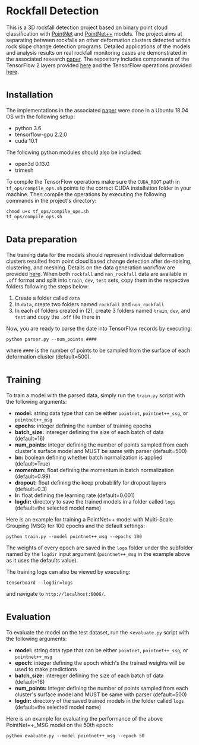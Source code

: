 # Rockfall Detection
This is a 3D rockfall detection project based on binary point cloud classification with [PointNet](https://arxiv.org/abs/1612.00593) and [PointNet++](https://arxiv.org/abs/1612.00593) models. The project aims at separating between rockfalls an other deformation clusters detected within rock slope change detection programs. Detailed applications of the models and analysis results on real rockfall monitoring cases are demonstrated in the associated research [paper](https://www.sciencedirect.com/science/article/pii/S0013795222003210).
The repository includes components of the TensorFlow 2 layers provided [here](https://github.com/dgriffiths3/pointnet2-tensorflow2) and the TensorFlow operations provided [here](https://github.com/charlesq34/pointnet2/tree/master/tf_ops).

# <sub>Installation
The implementations in the associated [paper](https://www.sciencedirect.com/science/article/pii/S0013795222003210) were done in a Ubuntu 18.04 OS with the following setup:
  - python 3.6
  - tensorflow-gpu 2.2.0
  - cuda 10.1

The following python modules should also be included:
  - open3d 0.13.0
  - trimesh

To compile the TensorFlow operations make sure the <code>CUDA_ROOT</code> path in <code>tf_ops/compile_ops.sh</code> points to the correct CUDA installation folder in your machine. Then compile the operations by executing the following commands in the project's directory:

<pre><code>chmod u+x tf_ops/compile_ops.sh
tf_ops/compile_ops.sh
</code></pre>

# <sub>Data preparation
The training data for the models should represent individual deformation clusters resulted from point cloud based change detection after de-noising, clustering, and meshing. Details on the data generation workflow are provided [here](https://www.mdpi.com/2220-9964/10/3/157). When both <code>rockfall</code>  and <code>non_rockfall</code> data are available in <code>.off</code> format and split into <code>train</code>, <code>dev</code>, <code>test</code> sets, copy them in the respective folders following the steps below:
  1) Create a folder called <code>data</code>
  2) In <code>data</code>, create two folders named <code>rockfall</code> and <code>non_rockfall</code>
  3) In each of folders created in (2), create 3 folders named <code>train</code>, <code>dev</code>, and <code>test</code> and copy the <code>.off</code>       file there in

Now, you are ready to parse the date into TensorFlow records by executing:
<pre><code>python parser.py --num_points ####
</code></pre>
where <code>####</code> is the number of points to be sampled from the surface of each deformation cluster (default=500).

# <sub>Training
To train a model with the parsed data, simply run the <code>train.py</code> script with the following arguments:
  - **model:** string data type that can be either <code>pointnet</code>, <code>pointnet++_ssg</code>, or <code>pointnet++_msg</code>
  - **epochs:** integer defining the number of training epochs
  - **batch_size:** intereger defining the size of each batch of data (default=16)
  - **num_points:** integer defining the number of points sampled from each cluster's surface model and MUST be same with parser (default=500)
  - **bn:** boolean defining whether batch normalization is applied (default=True)
  - **momentum:** float defining the momentum in batch normalization (default=0.99)
  - **dropout:** float defining the keep probabilify for dropout layers (default=0.3)
  - **lr:** float defining the learning rate (default=0.001)
  - **logdir:** directory to save the trained models in a folder called <code>logs</code> (default=the selected model name)

Here is an example for training a PointNet++ model with Multi-Scale Grouping (MSG) for 100 epochs and the default settings:
  <pre><code>python train.py --model pointnet++_msg --epochs 100</code></pre>

The weights of every epoch are saved in the <code>logs</code> folder under the subfolder named by the <code>logdir</code> input argument (<code>pointnet++_msg</code> in the example above as it uses the defaults value).
  
The training logs can also be viewed by executing:
<pre><code>tensorboard --logdir=logs</code></pre>
and navigate to <code>http://localhost:6006/</code>.

# <sub>Evaluation
To evaluate the model on the test dataset, run the <<code>evaluate.py</code> script with the following arguments:
  - **model:** string data type that can be either <code>pointnet</code>, <code>pointnet++_ssg</code>, or <code>pointnet++_msg</code>
  - **epoch:** integer defining the epoch which's the trained weights will be used to make predictions
  - **batch_size:** intereger defining the size of each batch of data (default=16)
  - **num_points:** integer defining the number of points sampled from each cluster's surface model and MUST be same with parser (default=500)
  - **logdir:** directory of the saved trained models in the folder called <code>logs</code> (default=the selected model name)
  
Here is an example for evaluating the performance of the above PointNet++_MSG model on the 50th epoch:
  <pre><code>python evaluate.py --model pointnet++_msg --epoch 50</code></pre>

